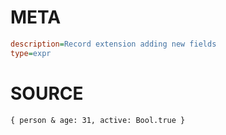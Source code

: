 # META
~~~ini
description=Record extension adding new fields
type=expr
~~~
# SOURCE
~~~roc
{ person & age: 31, active: Bool.true }
